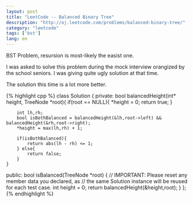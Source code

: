 ```yaml
---
layout: post
title: "LeetCode -- Balanced Binary Tree"
description: "http://oj.leetcode.com/problems/balanced-binary-tree/"
category: "leetcode"
tags: ['bst']
lang: en
---
```


BST Problem, resursion is most-likely the easist one.

I was asked to solve this problem during the mock interview orangized by
the school seniors. I was giving quite ugly solution at that time.

The solution this time is a lot more better.

{% highlight cpp %}
class Solution {
private:
    bool balancedHeight(int* height, TreeNode *root){
        if(root == NULL){
          *height = 0; return true;
        }
        
        int lh,rh;
        bool isBothBalanced = balancedHeight(&lh,root->left) && balancedHeight(&rh,root->right);
        *height = max(lh,rh) + 1;
        
        if(isBothBalanced){
            return abs(lh - rh) <= 1;
        } else{
            return false;
        }
    }
public:
    bool isBalanced(TreeNode *root) {
        // IMPORTANT: Please reset any member data you declared, as
        // the same Solution instance will be reused for each test case.
        int height = 0;
        return balancedHeight(&height,root);
    }
};
{% endhighlight %}
